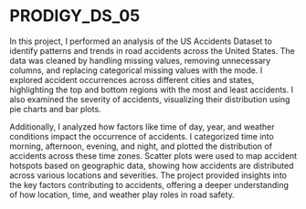 # PRODIGY_DS_05
In this project, I performed an analysis of the US Accidents Dataset to identify patterns and trends in road accidents across the United States. The data was cleaned by handling missing values, removing unnecessary columns, and replacing categorical missing values with the mode. I explored accident occurrences across different cities and states, highlighting the top and bottom regions with the most and least accidents. I also examined the severity of accidents, visualizing their distribution using pie charts and bar plots.

Additionally, I analyzed how factors like time of day, year, and weather conditions impact the occurrence of accidents. I categorized time into morning, afternoon, evening, and night, and plotted the distribution of accidents across these time zones. Scatter plots were used to map accident hotspots based on geographic data, showing how accidents are distributed across various locations and severities. The project provided insights into the key factors contributing to accidents, offering a deeper understanding of how location, time, and weather play roles in road safety.
